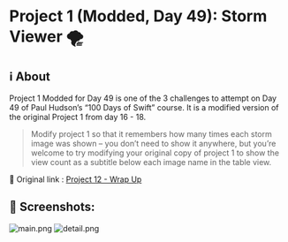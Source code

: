 # Project 1 (Modded, Day 49): Storm Viewer 🌪

## ℹ️ About

Project 1 Modded for Day 49 is one of the 3 challenges to attempt on Day 49 of Paul Hudson’s “100 Days of Swift” course. It is a modified version of the original Project 1 from day 16 - 18.

> Modify project 1 so that it remembers how many times each storm image was shown – you don’t need to show it anywhere, but you’re welcome to try modifying your original copy of project 1 to show the view count as a subtitle below each image name in the table view.

🔗 Original link : [Project 12 - Wrap Up](https://www.hackingwithswift.com/read/12/5/wrap-up)

## 📸 Screenshots:

![main.png](screenshots/main.npg)
![detail.png](screenshots/detail.npg)

